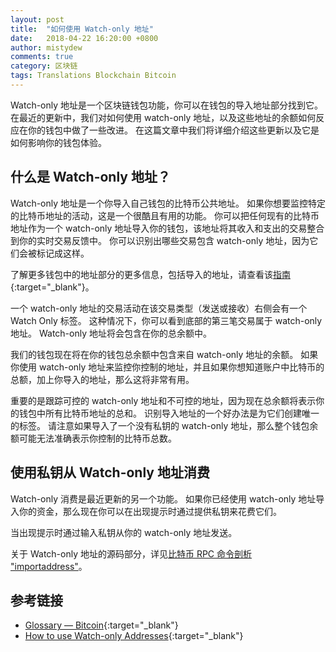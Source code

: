 ```yaml
---
layout: post
title:  "如何使用 Watch-only 地址"
date:   2018-04-22 16:20:00 +0800
author: mistydew
comments: true
category: 区块链
tags: Translations Blockchain Bitcoin
---
```

Watch-only 地址是一个区块链钱包功能，你可以在钱包的导入地址部分找到它。
在最近的更新中，我们对如何使用 watch-only 地址，以及这些地址的余额如何反应在你的钱包中做了一些改进。
在这篇文章中我们将详细介绍这些更新以及它是如何影响你的钱包体验。

## 什么是 Watch-only 地址？

Watch-only 地址是一个你导入自己钱包的比特币公共地址。
如果你想要监控特定的比特币地址的活动，这是一个很酷且有用的功能。
你可以把任何现有的比特币地址作为一个 watch-only 地址导入你的钱包，该地址将其收入和支出的交易整合到你的实时交易反馈中。
你可以识别出哪些交易包含 watch-only 地址，因为它们会被标记成这样。

了解更多钱包中的地址部分的更多信息，包括导入的地址，请查看该[指南](https://support.blockchain.com/hc/en-us/articles/207746403-Addresses){:target="_blank"}。

一个 watch-only 地址的交易活动在该交易类型（发送或接收）右侧会有一个 Watch Only 标签。
这种情况下，你可以看到底部的第三笔交易属于 watch-only 地址。
Watch-only 地址将会包含在你的总余额中。

我们的钱包现在将在你的钱包总余额中包含来自 watch-only 地址的余额。
如果你使用 watch-only 地址来监控你控制的地址，并且如果你想知道账户中比特币的总额，加上你导入的地址，那么这将非常有用。

重要的是跟踪可控的 watch-only 地址和不可控的地址，因为现在总余额将表示你的钱包中所有比特币地址的总和。
识别导入地址的一个好办法是为它们创建唯一的标签。
请注意如果导入了一个没有私钥的 watch-only 地址，那么整个钱包余额可能无法准确表示你控制的比特币总数。

## 使用私钥从 Watch-only 地址消费

Watch-only 消费是最近更新的另一个功能。
如果你已经使用 watch-only 地址导入你的资金，那么现在你可以在出现提示时通过提供私钥来花费它们。

当出现提示时通过输入私钥从你的 watch-only 地址发送。

关于 Watch-only 地址的源码部分，详见[比特币 RPC 命令剖析 "importaddress"](/blog/2018/08/bitcoin-rpc-command-importaddress.html)。

## 参考链接

* [Glossary — Bitcoin](https://developer.bitcoin.org/glossary.html){:target="_blank"}
* [How to use Watch-only Addresses](https://blog.blockchain.com/2016/05/31/how-to-use-watch-only-addresses){:target="_blank"}
